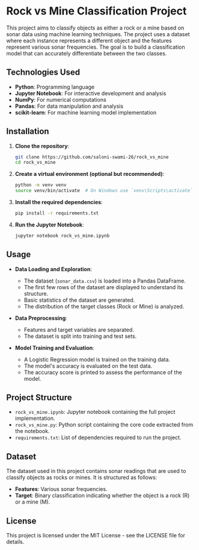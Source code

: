 
# Rock vs Mine Classification Project

This project aims to classify objects as either a rock or a mine based on sonar data using machine learning techniques. The project uses a dataset where each instance represents a different object and the features represent various sonar frequencies. The goal is to build a classification model that can accurately differentiate between the two classes.

## Technologies Used

- **Python**: Programming language
- **Jupyter Notebook**: For interactive development and analysis
- **NumPy**: For numerical computations
- **Pandas**: For data manipulation and analysis
- **scikit-learn**: For machine learning model implementation

## Installation

1. **Clone the repository**:

    ```bash
    git clone https://github.com/saloni-swami-26/rock_vs_mine
    cd rock_vs_mine
    ```

2. **Create a virtual environment (optional but recommended)**:

    ```bash
    python -m venv venv
    source venv/bin/activate  # On Windows use `venv\Scripts\activate`
    ```

3. **Install the required dependencies**:

    ```bash
    pip install -r requirements.txt
    ```

4. **Run the Jupyter Notebook**:

    ```bash
    jupyter notebook rock_vs_mine.ipynb
    ```

## Usage

- **Data Loading and Exploration**:
    - The dataset (`sonar_data.csv`) is loaded into a Pandas DataFrame.
    - The first few rows of the dataset are displayed to understand its structure.
    - Basic statistics of the dataset are generated.
    - The distribution of the target classes (Rock or Mine) is analyzed.

- **Data Preprocessing**:
    - Features and target variables are separated.
    - The dataset is split into training and test sets.

- **Model Training and Evaluation**:
    - A Logistic Regression model is trained on the training data.
    - The model's accuracy is evaluated on the test data.
    - The accuracy score is printed to assess the performance of the model.

## Project Structure

- `rock_vs_mine.ipynb`: Jupyter notebook containing the full project implementation.
- `rock_vs_mine.py`: Python script containing the core code extracted from the notebook.
- `requirements.txt`: List of dependencies required to run the project.

## Dataset

The dataset used in this project contains sonar readings that are used to classify objects as rocks or mines. It is structured as follows:

- **Features**: Various sonar frequencies.
- **Target**: Binary classification indicating whether the object is a rock (R) or a mine (M).

## License

This project is licensed under the MIT License - see the LICENSE file for details.
